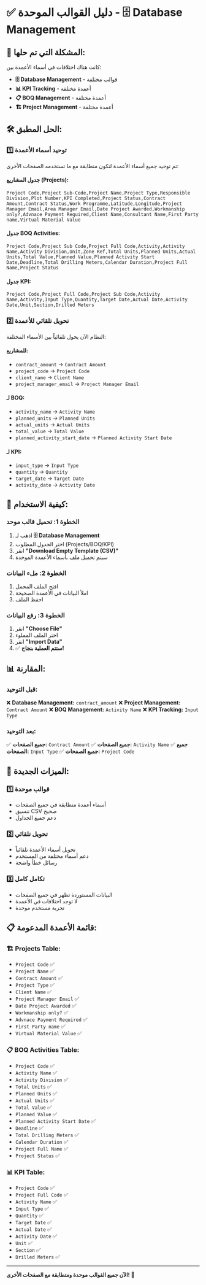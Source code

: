 # ✅ دليل القوالب الموحدة - 🗄️ Database Management

## 🎯 **المشكلة التي تم حلها:**

كانت هناك اختلافات في أسماء الأعمدة بين:
- **🗄️ Database Management** - قوالب مختلفة
- **📊 KPI Tracking** - أعمدة مختلفة  
- **📋 BOQ Management** - أعمدة مختلفة
- **🏗️ Project Management** - أعمدة مختلفة

## 🛠️ **الحل المطبق:**

### **1️⃣ توحيد أسماء الأعمدة**

تم توحيد جميع أسماء الأعمدة لتكون متطابقة مع ما تستخدمه الصفحات الأخرى:

#### **جدول المشاريع (Projects):**
```csv
Project Code,Project Sub-Code,Project Name,Project Type,Responsible Division,Plot Number,KPI Completed,Project Status,Contract Amount,Contract Status,Work Programme,Latitude,Longitude,Project Manager Email,Area Manager Email,Date Project Awarded,Workmanship only?,Advnace Payment Required,Client Name,Consultant Name,First Party name,Virtual Material Value
```

#### **جدول BOQ Activities:**
```csv
Project Code,Project Sub Code,Project Full Code,Activity,Activity Name,Activity Division,Unit,Zone Ref,Total Units,Planned Units,Actual Units,Total Value,Planned Value,Planned Activity Start Date,Deadline,Total Drilling Meters,Calendar Duration,Project Full Name,Project Status
```

#### **جدول KPI:**
```csv
Project Code,Project Full Code,Project Sub Code,Activity Name,Activity,Input Type,Quantity,Target Date,Actual Date,Activity Date,Unit,Section,Drilled Meters
```

### **2️⃣ تحويل تلقائي للأعمدة**

النظام الآن يحول تلقائياً بين الأسماء المختلفة:

#### **للمشاريع:**
- `contract_amount` → `Contract Amount`
- `project_code` → `Project Code`
- `client_name` → `Client Name`
- `project_manager_email` → `Project Manager Email`

#### **لـ BOQ:**
- `activity_name` → `Activity Name`
- `planned_units` → `Planned Units`
- `actual_units` → `Actual Units`
- `total_value` → `Total Value`
- `planned_activity_start_date` → `Planned Activity Start Date`

#### **لـ KPI:**
- `input_type` → `Input Type`
- `quantity` → `Quantity`
- `target_date` → `Target Date`
- `activity_date` → `Activity Date`

## 🚀 **كيفية الاستخدام:**

### **الخطوة 1: تحميل قالب موحد**
1. اذهب لـ **🗄️ Database Management**
2. اختر الجدول المطلوب (Projects/BOQ/KPI)
3. انقر **"Download Empty Template (CSV)"**
4. سيتم تحميل ملف بأسماء الأعمدة الموحدة

### **الخطوة 2: ملء البيانات**
1. افتح الملف المحمل
2. املأ البيانات في الأعمدة الصحيحة
3. احفظ الملف

### **الخطوة 3: رفع البيانات**
1. انقر **"Choose File"**
2. اختر الملف المملوء
3. انقر **"Import Data"**
4. ✅ **ستتم العملية بنجاح!**

## 📊 **المقارنة:**

### **قبل التوحيد:**
❌ **Database Management:** `contract_amount`
❌ **Project Management:** `Contract Amount`
❌ **BOQ Management:** `Activity Name`
❌ **KPI Tracking:** `Input Type`

### **بعد التوحيد:**
✅ **جميع الصفحات:** `Contract Amount`
✅ **جميع الصفحات:** `Activity Name`
✅ **جميع الصفحات:** `Input Type`
✅ **جميع الصفحات:** `Project Code`

## 🔧 **الميزات الجديدة:**

### **1️⃣ قوالب موحدة**
- أسماء أعمدة متطابقة في جميع الصفحات
- تنسيق CSV صحيح
- دعم جميع الجداول

### **2️⃣ تحويل تلقائي**
- تحويل أسماء الأعمدة تلقائياً
- دعم أسماء مختلفة من المستخدم
- رسائل خطأ واضحة

### **3️⃣ تكامل كامل**
- البيانات المستوردة تظهر في جميع الصفحات
- لا توجد اختلافات في الأعمدة
- تجربة مستخدم موحدة

## 📋 **قائمة الأعمدة المدعومة:**

### **🏗️ Projects Table:**
- `Project Code` ✅
- `Project Name` ✅
- `Contract Amount` ✅
- `Project Type` ✅
- `Client Name` ✅
- `Project Manager Email` ✅
- `Date Project Awarded` ✅
- `Workmanship only?` ✅
- `Advnace Payment Required` ✅
- `First Party name` ✅
- `Virtual Material Value` ✅

### **📋 BOQ Activities Table:**
- `Project Code` ✅
- `Activity Name` ✅
- `Activity Division` ✅
- `Total Units` ✅
- `Planned Units` ✅
- `Actual Units` ✅
- `Total Value` ✅
- `Planned Value` ✅
- `Planned Activity Start Date` ✅
- `Deadline` ✅
- `Total Drilling Meters` ✅
- `Calendar Duration` ✅
- `Project Full Name` ✅
- `Project Status` ✅

### **📊 KPI Table:**
- `Project Code` ✅
- `Project Full Code` ✅
- `Activity Name` ✅
- `Input Type` ✅
- `Quantity` ✅
- `Target Date` ✅
- `Actual Date` ✅
- `Activity Date` ✅
- `Unit` ✅
- `Section` ✅
- `Drilled Meters` ✅

---

**الآن جميع القوالب موحدة ومتطابقة مع الصفحات الأخرى! 🎉**

